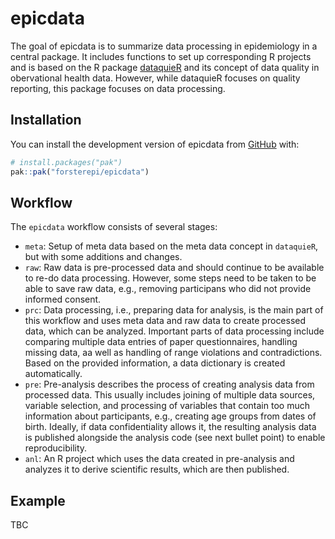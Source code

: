 
# epicdata

The goal of epicdata is to summarize data processing in epidemiology in
a central package. It includes functions to set up corresponding R
projects and is based on the R package
[dataquieR](https://dataquality.qihs.uni-greifswald.de/IntroductoryTutorial.html)
and its concept of data quality in obervational health data. However,
while dataquieR focuses on quality reporting, this package focuses on
data processing.

## Installation

You can install the development version of epicdata from
[GitHub](https://github.com/) with:

``` r
# install.packages("pak")
pak::pak("forsterepi/epicdata")
```

## Workflow

The `epicdata` workflow consists of several stages:

- `meta`: Setup of meta data based on the meta data concept in
  `dataquieR`, but with some additions and changes.
- `raw`: Raw data is pre-processed data and should continue to be
  available to re-do data processing. However, some steps need to be
  taken to be able to save raw data, e.g., removing participans who did
  not provide informed consent.
- `prc`: Data processing, i.e., preparing data for analysis, is the main
  part of this workflow and uses meta data and raw data to create
  processed data, which can be analyzed. Important parts of data
  processing include comparing multiple data entries of paper
  questionnaires, handling missing data, aa well as handling of range
  violations and contradictions. Based on the provided information, a
  data dictionary is created automatically.
- `pre`: Pre-analysis describes the process of creating analysis data
  from processed data. This usually includes joining of multiple data
  sources, variable selection, and processing of variables that contain
  too much information about participants, e.g., creating age groups
  from dates of birth. Ideally, if data confidentiality allows it, the
  resulting analysis data is published alongside the analysis code (see
  next bullet point) to enable reproducibility.
- `anl`: An R project which uses the data created in pre-analysis and
  analyzes it to derive scientific results, which are then published.

## Example

TBC
